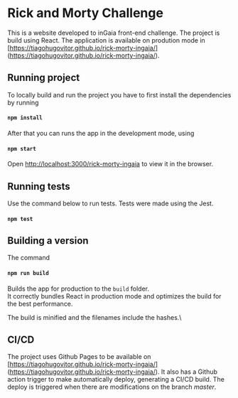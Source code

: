 # Rick and Morty Challenge

This is a website developed to inGaia front-end challenge. The project is build using React. The application is available on prodution mode in [https://tiagohugovitor.github.io/rick-morty-ingaia/] (https://tiagohugovitor.github.io/rick-morty-ingaia/).

## Running project

To locally build and run the project you have to first install the dependencies by running 

#### `npm install`

After that you can runs the app in the development mode, using

#### `npm start`

Open [http://localhost:3000/rick-morty-ingaia](http://localhost:3000/rick-morty-ingaia) to view it in the browser.

## Running tests

Use the command below to run tests. Tests were made using the Jest.

#### `npm test`

## Building a version

The command 

#### `npm run build`

Builds the app for production to the `build` folder.\
It correctly bundles React in production mode and optimizes the build for the best performance.

The build is minified and the filenames include the hashes.\

## CI/CD

The project uses Github Pages to be available on [https://tiagohugovitor.github.io/rick-morty-ingaia/] (https://tiagohugovitor.github.io/rick-morty-ingaia/). It also has a Github action trigger to make automatically deploy, generating a CI/CD build. The deploy is triggered when there are modifications on the branch *master*.